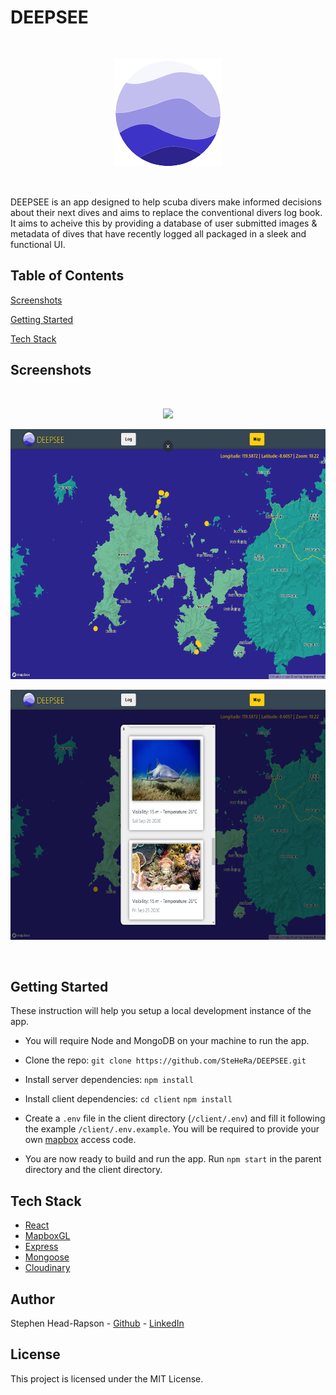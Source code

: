# DEEPSEE

<br>
<p align="center">
  <img src="./images/DEEPSEE_logo.png">
</p>
<br>

DEEPSEE is an app designed to help scuba divers make informed decisions about their next dives and aims to replace the conventional divers log book. It aims to acheive this by providing a database of user submitted images & metadata of dives that have recently logged all packaged in a sleek and functional UI.

## Table of Contents

[Screenshots](#Screenshots)

[Getting Started](#Getting-Started)

[Tech Stack](#Tech-Stack)

## Screenshots

<br>
<p align="center">
  <img style="height: 400px;" src="./images/DEEPSEE-screenshot-1.png">
</p>
<p align="center">
  <img style="height: 400px;" src="./images/DEEPSEE-screenshot-2.png">
</p>
<p align="center">
  <img style="height: 400px;" src="./images/DEEPSEE-screenshot-3.png">
</p>
<br>

## Getting Started

These instruction will help you setup a local development instance of the app.

- You will require Node and MongoDB on your machine to run the app.

- Clone the repo: `git clone https://github.com/SteHeRa/DEEPSEE.git`

- Install server dependencies: `npm install`

- Install client dependencies:
  `cd client`
  `npm install`

- Create a `.env` file in the client directory (`/client/.env`) and fill it following the example `/client/.env.example`. You will be required to provide your own [mapbox](https://www.mapbox.com/) access code.

- You are now ready to build and run the app. Run `npm start` in the parent directory and the client directory.

## Tech Stack

- [React](https://reactjs.org/)
- [MapboxGL](https://docs.mapbox.com/mapbox-gl-js/api/)
- [Express](https://expressjs.com/)
- [Mongoose](https://mongoosejs.com/)
- [Cloudinary](https://www.npmjs.com/package/cloudinary)

## Author

Stephen Head-Rapson - [Github](https://github.com/SteHeRa) - [LinkedIn](https://www.linkedin.com/in/stephen-head-rapson/)

## License

This project is licensed under the MIT License.
